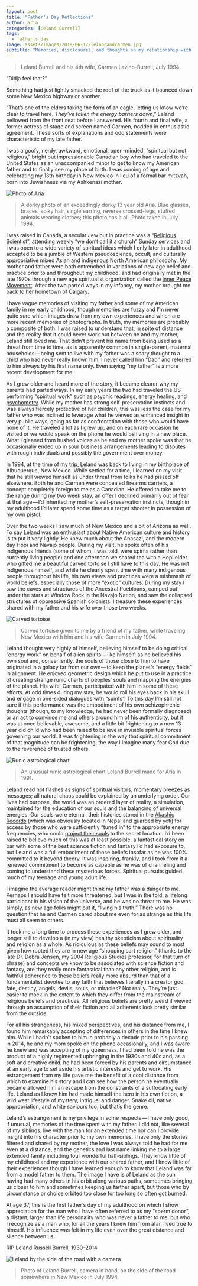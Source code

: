 ```yaml
---
layout: post
title: "Father's Day Reflections"
author: aria
categories: [Leland Burrell]
tags:
  - father's day
image: assets/images/2018-06-17/lelandandcarmen.jpg
subtitle: "Memories, disclosures, and thoughts on my relationship with a strange and estranged father."
---
```

> Leland Burrell and his 4th wife, Carmen Lavino-Burrell, July 1994.

“Didja feel that?”

Something had just lightly smacked the roof of the truck as it bounced down some New Mexico highway or another.

“That’s one of the elders taking the form of an eagle, letting us know we’re clear to travel here. *They’ve taken the energy barriers down*,” Leland bellowed from the front seat before I answered. His fourth and final wife, a former actress of stage and screen named Carmen, nodded in enthusiastic agreement. These sorts of explanations and odd statements were characteristic of my late father.

I was a goofy, nerdy, awkward, emotional, open-minded, “spiritual but not religious,” bright but impressionable Canadian boy who had traveled to the United States as an unaccompanied minor to get to know my American father and to finally see my place of birth. I was coming of age and celebrating my 13th birthday in New Mexico in lieu of a formal bar mitzvah, born into Jewishness via my Ashkenazi mother.

![Photo of Aria]({{site.base_url}}/assets/images/2018-06-17/ariaat13.jpg)
> A dorky photo of an exceedingly dorky 13 year old Aria. Blue glasses, braces, spiky hair, single earring, reverse crossed-legs, stuffed animals wearing clothes; this photo has it all. Photo taken in July 1994.

I was raised in Canada, a secular Jew but in practice was a “[Religious Scientist](https://en.wikipedia.org/wiki/Religious_Science)”, attending weekly “we don’t call it a church” Sunday services and I was open to a wide variety of spiritual ideas which I only later in adulthood accepted to be a jumble of Western pseudoscience, occult, and culturally appropriative mixed Asian and indigenous North American philosophy. My mother and father were both entrenched in variations of new age belief and practice prior to and throughout my childhood, and had originally met in the late 1970s through a new age spiritualist organization called the [Inner Peace Movement](https://www.ipminternational.org/). After the two parted ways in my infancy, my mother brought me back to her hometown of Calgary.

I have vague memories of visiting my father and some of my American family in my early childhood, though memories are fuzzy and I’m never quite sure which images draw from my own experiences and which are more recent memories of photographs. In truth, my memories are probably a composite of both. I was raised to understand that, in spite of distance and the reality that it could never work out between he and my mother, Leland still loved me. That didn’t prevent his name from being used as a threat from time to time, as is apparently common in single-parent, maternal households — being sent to live with my father was a scary thought to a child who had never really known him. I never called him “Dad” and referred to him always by his first name only. Even saying “my father” is a more recent development for me.

As I grew older and heard more of the story, it became clearer why my parents had parted ways. In my early years the two had traveled the US performing “spiritual work” such as psychic readings, energy healing, and [psychometry](https://en.wikipedia.org/wiki/Psychometry_%28paranormal%29). While my mother has strong self-preservation instincts and was always fiercely protective of her children, this was less the case for my father who was inclined to leverage what he viewed as enhanced insight in very public ways, going as far as confrontation with those who would have none of it. He traveled a lot as I grew up, and on each rare occasion he visited or we would speak on the phone he would be living in a new place. What I gleaned from hushed voices as he and my mother spoke was that he occasionally ended up in sour business arrangements leading to disputes with rough individuals and possibly the government over money.

In 1994, at the time of my trip, Leland was back to living in my birthplace of Albuquerque, New Mexico. While settled for a time, I learned on my visit that he still viewed himself as under threat from folks he had pissed off elsewhere. Both he and Carmen were concealed firearms carriers, a concept completely foreign to me as a Canadian. He offered to take me to the range during my two week stay, an offer I declined primarily out of fear at that age — I’d inherited my mother’s self-preservation instincts, though in my adulthood I’d later spend some time as a target shooter in possession of my own pistol.

Over the two weeks I saw much of New Mexico and a bit of Arizona as well. To say Leland was an enthusiast about Native American culture and history is to put it very lightly. He knew much about the Anasazi, and the modern day Hopi and Navajo people. During my visit, he spoke often of his indigenous friends (some of whom, I was told, were spirits rather than currently living people) and one afternoon we shared tea with a Hopi elder who gifted me a beautiful carved tortoise I still have to this day. He was not indigenous himself, and while he clearly spent time with many indigenous people throughout his life, his own views and practices were a mishmash of world beliefs, especially those of more “exotic” cultures. During my stay I saw the caves and structures of the Ancestral Puebloans, camped out under the stars at Window Rock in the Navajo Nation, and saw the collapsed structures of oppressive Spanish colonists. I treasure these experiences shared with my father and his wife over those two weeks.

![Carved tortoise]({{site.base_url}}/assets/images/2018-06-17/turtle.jpg)
> Carved tortoise given to me by a friend of my father, while traveling New Mexico with him and his wife Carmen in July 1994.

Leland thought very highly of himself, believing himself to be doing critical “energy work” on behalf of alien spirits — like himself, as he believed his own soul and, conveniently, the souls of those close to him to have originated in a galaxy far from our own — to keep the planet’s “energy fields” in alignment. He enjoyed geometric design which he put to use in a practice of creating strange runic charts of peoples’ souls and mapping the energies of the planet. His wife, Carmen, participated with him in some of these efforts. At odd times during my stay, he would roll his eyes back in his skull and engage in one-sided dialogues with “spirits”. To this day I’m still not sure if this performance was the embodiment of his own schizophrenic thoughts (though, to my knowledge, he had never been formally diagnosed) or an act to convince me and others around him of his authenticity, but it was at once believable, awesome, and a little bit frightening to a now 13 year old child who had been raised to believe in invisible spiritual forces governing our world. It was frightening in the way that spiritual commitment of that magnitude can be frightening, the way I imagine many fear God due to the reverence of trusted others.

![Runic astrological chart]({{site.base_url}}/assets/images/2018-06-17/weirdastrology.jpg)
> An unusual runic astrological chart Leland Burrell made for Aria in 1991.

Leland read hot flashes as signs of spiritual visitors, momentary breezes as messages; all natural chaos could be explained by an underlying order. Our lives had purpose, the world was an ordered layer of reality, a simulation, maintained for the education of our souls and the balancing of universal energies. Our souls were eternal, their histories stored in the [Akashic Records](https://en.wikipedia.org/wiki/Akashic_records) (which was obviously located in Nepal and guarded by yeti) for access by those who were sufficiently “tuned in” to the appropriate energy frequencies, who could [project their souls](https://en.wikipedia.org/wiki/Astral_projection) to the secret location. I’d been raised to believe much of this was at least possible, a fantastical story on par with some of the best science fiction and fantasy I’d had exposure to, but Leland was a full embodiment of those beliefs insofar as he was 100% committed to it beyond theory. It was inspiring, frankly, and I took from it a renewed commitment to become as capable as he was of channeling and coming to understand these mysterious forces. Spiritual pursuits guided much of my teenage and young adult life.

I imagine the average reader might think my father was a danger to me. Perhaps I should have felt more threatened, but I was in the fold, a lifelong participant in his vision of the universe, and he was no threat to me. He was simply, as new age folks might put it, “living his truth.” There was no question that he and Carmen cared about me even for as strange as this life must all seem to others.

It took me a long time to process these experiences as I grew older, and longer still to develop a (in my view) healthy skepticism about spirituality and religion as a whole. As ridiculous as these beliefs may sound to most given how rooted they are in new age “shopping cart religion” (thanks to the late Dr. Debra Jensen, my 2004 Religious Studies professor, for that turn of phrase) and concepts we know to be associated with science fiction and fantasy, are they really more fantastical than any other religion, and is faithful adherence to these beliefs really more absurd than that of a fundamentalist devotee to any faith that believes literally in a creator god, fate, destiny, angels, devils, souls, or miracles? Not really. They’re just easier to mock in the extent to which they differ from the mainstream of religious beliefs and practices. All religious beliefs are pretty weird if viewed through an assumption of their fiction and all adherents look pretty similar from the outside.

For all his strangeness, his mixed perspectives, and his distance from me, I found him remarkably accepting of differences in others in the time I knew him. While I hadn’t spoken to him in probably a decade prior to his passing in 2014, he and my mom spoke on the phone occasionally, and I was aware he knew and was accepting of my queerness. I had been told he was the product of a highly regimented upbringing in the 1930s and 40s and, as a soft and creative child, he had been forced by his parents and circumstance at an early age to set aside his artistic interests and get to work. His estrangement from my life gave me the benefit of a cool distance from which to examine his story and I can see how the person he eventually became allowed him an escape from the constraints of a suffocating early life. Leland as I knew him had made himself the hero in his own fiction, a wild west lifestyle of mystery, intrigue, and danger. Snake oil, native appropriation, and white saviours too, but that’s the genre.

Leland’s estrangement is my privilege in some respects — I have only good, if unusual, memories of the time spent with my father. I did not, like several of my siblings, live with the man for an extended time nor can I provide insight into his character prior to my own memories. I have only the stories filtered and shared by my mother, the love I was always told he had for me even at a distance, and the genetics and last name linking me to a large extended family including four wonderful half-siblings. They know little of my childhood and my experience with our shared father, and I know little of their experiences though I have learned enough to know that Leland was far from a model father to them. The image I have is of Leland as the sun having had many others in his orbit along various paths, sometimes bringing us closer to him and sometimes keeping us farther apart, but those who by circumstance or choice orbited too close for too long so often got burned.

At age 37, this is the first father’s day of my adulthood on which I show appreciation for the man who I have often referred to as my “sperm donor”, a distant, larger than life personality who was never a father to me, but who I recognize as a man who, for all the years I knew him from afar, lived true to himself. His influence was felt in my life even over the great distance and silence between us.

RIP Leland Russell Burrell, 1930–2014

![Leland by the side of the road with a camera]({{site.base_url}}/assets/images/2018-06-17/leland.jpg)
> Photo of Leland Burrell, camera in hand, on the side of the road somewhere in New Mexico in July 1994.